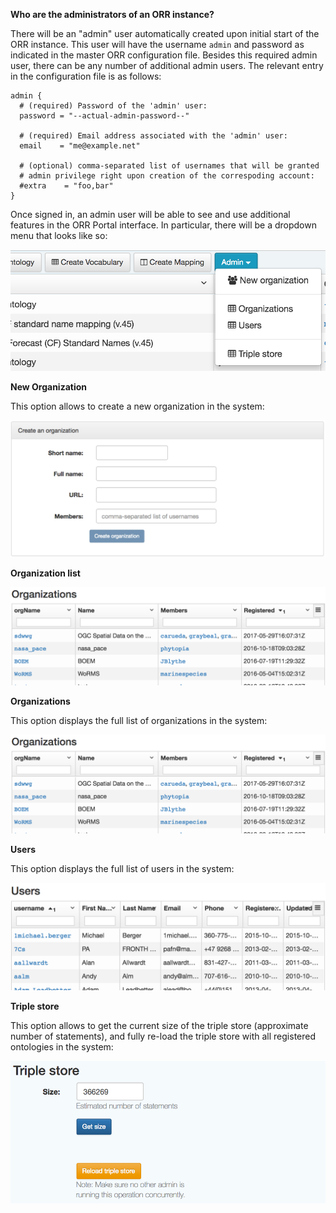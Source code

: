 **Who are the administrators of an ORR instance?**

There will be an "admin" user automatically created upon initial start of the ORR
instance.  This user will have the username `admin` and password as indicated
in the master ORR configuration file. Besides this required admin user, there can
be any number of additional admin users. 
The relevant entry in the configuration file is as follows:

```
admin {
  # (required) Password of the 'admin' user:
  password = "--actual-admin-password--"

  # (required) Email address associated with the 'admin' user:
  email    = "me@example.net"

  # (optional) comma-separated list of usernames that will be granted 
  # admin privilege right upon creation of the correspoding account:
  #extra    = "foo,bar"
}
```

Once signed in, an admin user will be able to see and use additional
features in the ORR Portal interface. In particular, there will be
a dropdown menu that looks like so: 

![](../img/admin/admin-dropdown.png)


**New Organization**

This option allows to create a new organization in the system:

![](../img/admin/neworg.png)

**Organization list**

![](../img/admin/orgs.png)

**Organizations**

This option displays the full list of organizations in the system:

![](../img/admin/orgs.png)

**Users**

This option displays the full list of users in the system:

![](../img/admin/users.png)

**Triple store**

This option allows to get the current size of the triple store
(approximate number of statements), and fully re-load the triple store 
with all registered ontologies in the system:
 
![](../img/admin/ts.png)

